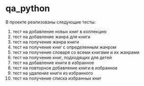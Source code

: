 # qa_python
В проекте реализованы следующие тесты:

1) тест на добавление новых книг в коллекцию
2) тест на добавление жанра для книги
3) тест на получение жанра книги
4) тест на получение книг с определенным жанром
5) тест на получение словаря со всеми книгами и их жанрами
6) тест на получение книг, подходящих для детей
7) тест на добавление книги в избранное
8) тест на повторное добавление книги в избранное
9) тест на удаление книги из избранного
10) тест на получение списка избранных книг